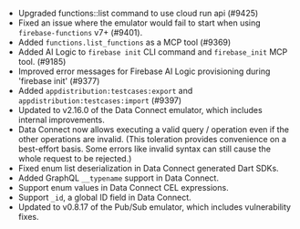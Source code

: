 - Upgraded functions::list command to use cloud run api (#9425)
- Fixed an issue where the emulator would fail to start when using `firebase-functions` v7+ (#9401).
- Added `functions.list_functions` as a MCP tool (#9369)
- Added AI Logic to `firebase init` CLI command and `firebase_init` MCP tool. (#9185)
- Improved error messages for Firebase AI Logic provisioning during 'firebase init' (#9377)
- Added `appdistribution:testcases:export` and `appdistribution:testcases:import` (#9397)
- Updated to v2.16.0 of the Data Connect emulator, which includes internal improvements.
- Data Connect now allows executing a valid query / operation even if the other operations are invalid. (This toleration provides convenience on a best-effort basis. Some errors like invalid syntax can still cause the whole request to be rejected.)
- Fixed enum list deserialization in Data Connect generated Dart SDKs.
- Added GraphQL `__typename` support in Data Connect.
- Support enum values in Data Connect CEL expressions.
- Support `_id`, a global ID field in Data Connect.
- Updated to v0.8.17 of the Pub/Sub emulator, which includes vulnerability fixes.
